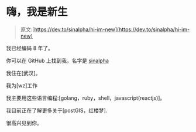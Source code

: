 # 嗨，我是新生

> 原文:[https://dev.to/sinalpha/hi-im-new](https://dev.to/sinalpha/hi-im-new)

我已经编码 8 年了。

你可以在 GitHub 上找到我，名字是 [sinalpha](https://github.com/datewu)

我住在[武汉]。

我为[wz]工作

我主要用这些语言编程:[golang，ruby，shell，javascript(reactjs)]。

我目前正在了解更多关于[postGIS，红楼梦].

很高兴见到你。